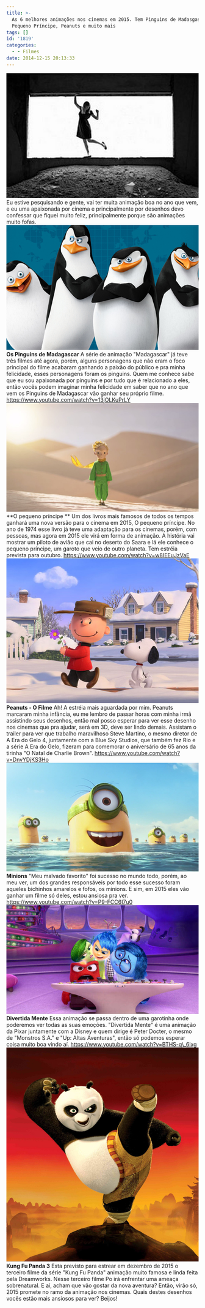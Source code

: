 ```yaml
---
title: >-
  As 6 melhores animações nos cinemas em 2015. Tem Pinguins de Madasgascar,
  Pequeno Príncipe, Peanuts e muito mais
tags: []
id: '1819'
categories:
  - - Filmes
date: 2014-12-15 20:13:33
---
```


[![Cinema](/wp-content/uploads/2014/12/Cinema.jpg)](/wp-content/uploads/2014/12/Cinema.jpg) Eu estive pesquisando e gente, vai ter muita animação boa no ano que vem, e eu uma apaixonada por cinema e principalmente por desenhos devo confessar que fiquei muito feliz, principalmente porque são animações muito fofas. [![Os pinguins de madagascar filme](/wp-content/uploads/2014/12/Os-pinguins-de-madagascar-filme.jpg)](/wp-content/uploads/2014/12/Os-pinguins-de-madagascar-filme.jpg) **Os Pinguins de Madagascar** A série de animação "Madagascar" já teve três filmes até agora, porém, alguns personagens que não eram o foco principal do filme acabaram ganhando a paixão do público e pra minha felicidade, esses personagens foram os pinguins. Quem me conhece sabe que eu sou apaixonada por pinguins e por tudo que é relacionado a eles, então vocês podem imaginar minha felicidade em saber que no ano que vem os Pinguins de Madagascar vão ganhar seu próprio filme. https://www.youtube.com/watch?v=13jOLKuPrLY [![O pequeno principe](/wp-content/uploads/2014/12/O-pequeno-principe.jpg)](/wp-content/uploads/2014/12/O-pequeno-principe.jpg) **O pequeno príncipe ** Um dos livros mais famosos de todos os tempos ganhará uma nova versão para o cinema em 2015, O pequeno príncipe. No ano de 1974 esse livro já teve uma adaptação para os cinemas, porém, com pessoas, mas agora em 2015 ele virá em forma de animação. A história vai mostrar um piloto de avião que cai no deserto do Saara e lá ele conhece o pequeno príncipe, um garoto que veio de outro planeta. Tem estréia prevista para outubro. https://www.youtube.com/watch?v=w8IEEuJzVaE [![Peanuts o filme](/wp-content/uploads/2014/12/Peanuts-o-filme.jpg)](/wp-content/uploads/2014/12/Peanuts-o-filme.jpg) **Peanuts - O Filme** Ah! A estréia mais aguardada por mim. Peanuts marcaram minha infância, eu me lembro de passar horas com minha irmã assistindo seus desenhos, então mal posso esperar para ver esse desenho nos cinemas que pra ajudar, será em 3D, deve ser lindo demais. Assistam o trailer para ver que trabalho maravilhoso Steve Martino, o mesmo diretor de A Era do Gelo 4, juntamente com a Blue Sky Studios, que também fez Rio e a série A Era do Gelo, fizeram para comemorar o aniversário de 65 anos da tirinha "O Natal de Charlie Brown". https://www.youtube.com/watch?v=DnvYDjKS3Ho [![Minions movie](/wp-content/uploads/2014/12/Minions-movie.jpg)](/wp-content/uploads/2014/12/Minions-movie.jpg) **Minions** "Meu malvado favorito" foi sucesso no mundo todo, porém, ao meu ver, um dos grandes responsáveis por todo esse sucesso foram aqueles bichinhos amarelos e fofos, os minions. E sim, em 2015 eles vão ganhar um filme só deles, estou ansiosa pra ver. https://www.youtube.com/watch?v=P9-FCC6I7u0 [![Divertida mente](/wp-content/uploads/2014/12/Divertida-mente.jpg)](/wp-content/uploads/2014/12/Divertida-mente.jpg) **Divertida Mente** Essa animação se passa dentro de uma garotinha onde poderemos ver todas as suas emoções. "Divertida Mente" é uma animação da Pixar juntamente com a Disney e quem dirige é Peter Docter, o mesmo de "Monstros S.A." e "Up: Altas Aventuras", então só podemos esperar coisa muito boa vindo aí. https://www.youtube.com/watch?v=BTHS-q\_6lxg [![kung-fu-panda](/wp-content/uploads/2014/12/kung-fu-panda.jpg)](/wp-content/uploads/2014/12/kung-fu-panda.jpg) **Kung Fu Panda 3** Esta previsto para estrear em dezembro de 2015 o terceiro filme da série "Kung Fu Panda" animação muito famosa e linda feita pela Dreamworks. Nesse terceiro filme Po irá enfrentar uma ameaça sobrenatural. E aí, acham que vão gostar da nova aventura? Então, virão só, 2015 promete no ramo da animação nos cinemas. Quais destes desenhos vocês estão mais ansiosos para ver? Beijos!
